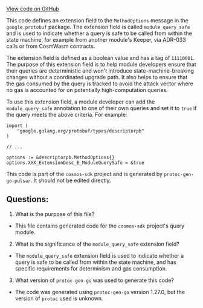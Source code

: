 [View code on GitHub](https://github.com/cosmos/cosmos-sdk/blob/main/api/cosmos/query/v1/query.pulsar.go)

This code defines an extension field to the `MethodOptions` message in the `google.protobuf` package. The extension field is called `module_query_safe` and is used to indicate whether a query is safe to be called from within the state machine, for example from another module's Keeper, via ADR-033 calls or from CosmWasm contracts. 

The extension field is defined as a boolean value and has a tag of `11110001`. The purpose of this extension field is to help module developers ensure that their queries are deterministic and won't introduce state-machine-breaking changes without a coordinated upgrade path. It also helps to ensure that the gas consumed by the query is tracked to avoid the attack vector where no gas is accounted for on potentially high-computation queries.

To use this extension field, a module developer can add the `module_query_safe` annotation to one of their own queries and set it to `true` if the query meets the above criteria. For example:

```
import (
    "google.golang.org/protobuf/types/descriptorpb"
)

// ...

options := &descriptorpb.MethodOptions{}
options.XXX_ExtensionDesc_E_ModuleQuerySafe = &true
```

This code is part of the `cosmos-sdk` project and is generated by `protoc-gen-go-pulsar`. It should not be edited directly.
## Questions: 
 1. What is the purpose of this file?
- This file contains generated code for the `cosmos-sdk` project's query module.

2. What is the significance of the `module_query_safe` extension field?
- The `module_query_safe` extension field is used to indicate whether a query is safe to be called from within the state machine, and has specific requirements for determinism and gas consumption.

3. What version of `protoc-gen-go` was used to generate this code?
- The code was generated using `protoc-gen-go` version 1.27.0, but the version of `protoc` used is unknown.